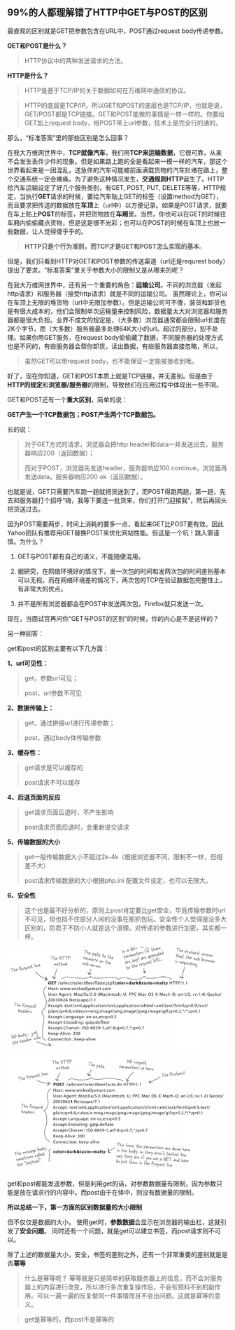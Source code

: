 ## 99%的人都理解错了HTTP中GET与POST的区别

最直观的区别就是GET把参数包含在URL中，POST通过request body传递参数。

**GET和POST是什么？**

> HTTP协议中的两种发送请求的方法。

**HTTP是什么？**

> HTTP是基于TCP/IP的关于数据如何在万维网中通信的协议。

> HTTP的底层是TCP/IP。所以GET和POST的底层也是TCP/IP，也就是说，GET/POST都是TCP链接。GET和POST能做的事情是一样一样的。你要给GET加上request body，给POST带上url参数，技术上是完全行的通的。 

那么，“标准答案”里的那些区别是怎么回事？

在我大万维网世界中，**TCP就像汽车**，我们用**TCP来运输数据**，它很可靠，从来不会发生丢件少件的现象。但是如果路上跑的全是看起来一模一样的汽车，那这个世界看起来是一团混乱，送急件的汽车可能被前面满载货物的汽车拦堵在路上，整个交通系统一定会瘫痪。为了避免这种情况发生，**交通规则HTTP**诞生了。HTTP给汽车运输设定了好几个服务类别，有GET, POST, PUT, DELETE等等，HTTP规定，当执行**GET**请求的时候，要给汽车贴上GET的标签（设置method为GET），而且要求把传送的数据放在**车顶**上（url中）以方便记录。如果是POST请求，就要在车上贴上**POST**的标签，并把货物放在**车厢**里。当然，你也可以在GET的时候往车厢内偷偷藏点货物，但是这是很不光彩；也可以在POST的时候在车顶上也放一些数据，让人觉得傻乎乎的。

> **HTTP只是个行为准则，而TCP才是GET和POST怎么实现的基本**。

但是，我们只看到HTTP对GET和POST参数的传送渠道（url还是requrest body）提出了要求。“标准答案”里关于参数大小的限制又是从哪来的呢？

在我大万维网世界中，还有另一个重要的角色：**运输公司**。不同的浏览器（发起http请求）和服务器（接受http请求）就是不同的运输公司。 虽然理论上，你可以在车顶上无限的堆货物（url中无限加参数）。但是运输公司可不傻，装货和卸货也是有很大成本的，他们会限制单次运输量来控制风险，数据量太大对浏览器和服务器都是很大负担。业界不成文的规定是，（大多数）浏览器通常都会限制url长度在2K个字节，而（大多数）服务器最多处理64K大小的url。超过的部分，恕不处理。如果你用GET服务，在request body偷偷藏了数据，不同服务器的处理方式也是不同的，有些服务器会帮你卸货，读出数据，有些服务器直接忽略，所以，

> 虽然GET可以带request body，也不能保证一定能被接收到哦。

好了，现在你知道，GET和POST本质上就是TCP链接，并无差别。但是由于**HTTP的规定**和**浏览器/服务器**的限制，导致他们在应用过程中体现出一些不同。 

GET和POST还有一个**重大区别**，简单的说：

**GET产生一个TCP数据包；POST产生两个TCP数据包。**

长的说：

> 对于GET方式的请求，浏览器会把http header和data一并发送出去，服务器响应200（返回数据）；
>
> 而对于POST，浏览器先发送header，服务器响应100 continue，浏览器再发送data，服务器响应200 ok（返回数据）。

也就是说，GET只需要汽车跑一趟就把货送到了，而POST得跑两趟，第一趟，先去和服务器打个招呼“嗨，我等下要送一批货来，你们打开门迎接我”，然后再回头把货送过去。

因为POST需要两步，时间上消耗的要多一点，看起来GET比POST更有效。因此Yahoo团队有推荐用GET替换POST来优化网站性能。但这是一个坑！跳入需谨慎。为什么？

1. GET与POST都有自己的语义，不能随便混用。

2. 据研究，在网络环境好的情况下，发一次包的时间和发两次包的时间差别基本可以无视。而在网络环境差的情况下，两次包的TCP在验证数据包完整性上，有非常大的优点。

3. 并不是所有浏览器都会在POST中发送两次包，Firefox就只发送一次。

现在，当面试官再问你“GET与POST的区别”的时候，你的内心是不是这样的？

另一种回答：

get和post的区别主要有以下几方面：

**1、url可见性：**

> get，参数url可见；
>
> post，url参数不可见

**2、数据传输上：**

> get，通过拼接url进行传递参数；
>
> post，通过body体传输参数

**3、缓存性：**

> get请求是可以缓存的
>
> post请求不可以缓存

**4、后退页面的反应**

> get请求页面后退时，不产生影响
>
> post请求页面后退时，会重新提交请求

**5、传输数据的大小**

> get一般传输数据大小不超过2k-4k（根据浏览器不同，限制不一样，但相差不大）
>
> post请求传输数据的大小根据php.ini 配置文件设定，也可以无限大。

**6、安全性**

> 这个也是最不好分析的，原则上post肯定要比get安全，毕竟传输参数时url不可见，但也挡不住部分人闲的没事在那抓包玩。安全性个人觉得是没多大区别的，防君子不防小人就是这个道理。对传递的参数进行加密，其实都一样。

![image](markdown文件/assets/GetM.png)
![image](markdown文件/assets/PutMethod.png)



get和post都能发送参数，但是利用get的话，对参数数据量有限制，因为参数只能是放在请求行的内容中。而post由于在体中，则没有数据量的限制。

 **所以总结一下，第一方面的区别数据量的大小限制** 

但不仅仅是数据的大小。
使用get时，**参数数据**会显示在浏览器的输出栏，这就引发了**安全问题**。
同时还有一个问题，就是get可以建立书签，而post请求则不可以。

除了上述的数据量大小，安全，书签的差别之外，还有一个非常重要的差别就是是否**幂等**

> 什么是幂等呢？
> 幂等就是只是简单的获取服务器上的信息，而不会对服务器上的内容进行改变，所以进行多次重复操作后，不会有预料不到的副作用。可以一遍一遍的反复做同一件事情而且不会出问题。这就是幂等的意义。

> get是幂等的，而post不是幂等的
